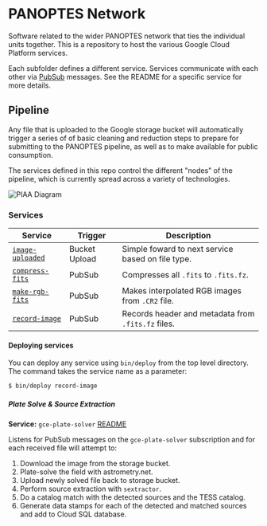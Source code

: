 # PANOPTES Network

Software related to the wider PANOPTES network that ties the individual units together.
This is a repository to host the various Google Cloud Platform services.

Each subfolder defines a different service. Services communicate with each other
via [PubSub](https://cloud.google.com/pubsub/) messages. See the README for a
specific service for more details.

## Pipeline

Any file that is uploaded to the Google storage bucket will automatically trigger
a series of of basic cleaning and reduction steps to prepare for submitting to
the PANOPTES pipeline, as well as to make available for public consumption.

The services defined in this repo control the different "nodes" of the pipeline,
which is currently spread across a variety of technologies.

![PIAA Diagram](resources/PIAA_diagram.png)

### Services

| Service                                      | Trigger | Description |
|----------------------------------------------|---------|--------------|
| [`image-uploaded`](image-uploaded/README.md) | Bucket Upload | Simple foward to next service based on file type.
| [`compress-fits`](compress-fits/README.md)   | PubSub | Compresses all `.fits` to `.fits.fz`.
| [`make-rgb-fits`](make-rgb-fits/README.md)   | PubSub | Makes interpolated RGB images from `.CR2` file.
| [`record-image`](record-image/README.md)     | PubSub |  Records header and metadata from `.fits.fz` files.

#### Deploying services

You can deploy any service using `bin/deploy` from the top level directory. The
command takes the service name as a parameter:

```bash
$ bin/deploy record-image
```

##### Plate Solve & Source Extraction
**Service:** `gce-plate-solver`
[README](gce-plate-solver/README.md)

Listens for PubSub messages on the `gce-plate-solver` subscription and for each received
file will attempt to:

1. Download the image from the storage bucket.
2. Plate-solve the field with astrometry.net.
3. Upload newly solved file back to storage bucket.
4. Perform source extraction with `sextractor`.
5. Do a catalog match with the detected sources and the TESS catalog.
6. Generate data stamps for each of the detected and matched sources and add to Cloud SQL database.




